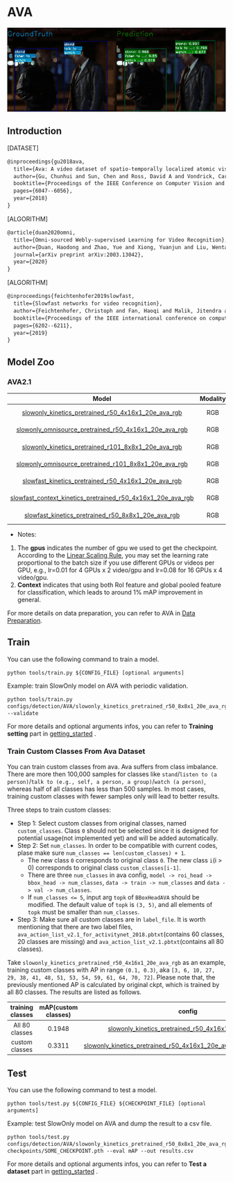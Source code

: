 # AVA

<div align="center">
  <img src="https://raw.githubusercontent.com/open-mmlab/mmaction2/master/docs/imgs/spatio-temporal-det.gif" width="800px"/>
</div>

## Introduction

[DATASET]

```latex
@inproceedings{gu2018ava,
  title={Ava: A video dataset of spatio-temporally localized atomic visual actions},
  author={Gu, Chunhui and Sun, Chen and Ross, David A and Vondrick, Carl and Pantofaru, Caroline and Li, Yeqing and Vijayanarasimhan, Sudheendra and Toderici, George and Ricco, Susanna and Sukthankar, Rahul and others},
  booktitle={Proceedings of the IEEE Conference on Computer Vision and Pattern Recognition},
  pages={6047--6056},
  year={2018}
}
```

[ALGORITHM]

```latex
@article{duan2020omni,
  title={Omni-sourced Webly-supervised Learning for Video Recognition},
  author={Duan, Haodong and Zhao, Yue and Xiong, Yuanjun and Liu, Wentao and Lin, Dahua},
  journal={arXiv preprint arXiv:2003.13042},
  year={2020}
}
```

[ALGORITHM]

```latex
@inproceedings{feichtenhofer2019slowfast,
  title={Slowfast networks for video recognition},
  author={Feichtenhofer, Christoph and Fan, Haoqi and Malik, Jitendra and He, Kaiming},
  booktitle={Proceedings of the IEEE international conference on computer vision},
  pages={6202--6211},
  year={2019}
}
```

## Model Zoo

### AVA2.1

|                            Model                             | Modality |  Pretrained  | Backbone  | Input | gpus |   Resolution   | mAP  |                             log                              |                             json                             |                             ckpt                             |
| :----------------------------------------------------------: | :------: | :----------: | :-------: | :---: | :--: | :------------: | :--: | :----------------------------------------------------------: | :----------------------------------------------------------: | :----------------------------------------------------------: |
| [slowonly_kinetics_pretrained_r50_4x16x1_20e_ava_rgb](/configs/detection/ava/slowonly_kinetics_pretrained_r50_4x16x1_20e_ava_rgb.py) |   RGB    | Kinetics-400 | ResNet50  | 4x16  |  8   | short-side 256 | 20.1 | [log](https://download.openmmlab.com/mmaction/detection/ava/slowonly_kinetics_pretrained_r50_4x16x1_20e_ava_rgb/slowonly_kinetics_pretrained_r50_4x16x1_20e_ava_rgb_20201127.log) | [json](https://download.openmmlab.com/mmaction/detection/ava/slowonly_kinetics_pretrained_r50_4x16x1_20e_ava_rgb/slowonly_kinetics_pretrained_r50_4x16x1_20e_ava_rgb_20201127.json) | [ckpt](https://download.openmmlab.com/mmaction/detection/ava/slowonly_kinetics_pretrained_r50_4x16x1_20e_ava_rgb/slowonly_kinetics_pretrained_r50_4x16x1_20e_ava_rgb_20201217-40061d5f.pth) |
| [slowonly_omnisource_pretrained_r50_4x16x1_20e_ava_rgb](/configs/detection/ava/slowonly_omnisource_pretrained_r50_4x16x1_20e_ava_rgb.py) |   RGB    |  OmniSource  | ResNet50  | 4x16  |  8   | short-side 256 | 21.8 | [log](https://download.openmmlab.com/mmaction/detection/ava/slowonly_omnisource_pretrained_r50_4x16x1_20e_ava_rgb/slowonly_omnisource_pretrained_r50_4x16x1_20e_ava_rgb_20201127.log) | [json](https://download.openmmlab.com/mmaction/detection/ava/slowonly_omnisource_pretrained_r50_4x16x1_20e_ava_rgb/slowonly_omnisource_pretrained_r50_4x16x1_20e_ava_rgb_20201127.json) | [ckpt](https://download.openmmlab.com/mmaction/detection/ava/slowonly_omnisource_pretrained_r50_4x16x1_20e_ava_rgb/slowonly_omnisource_pretrained_r50_4x16x1_20e_ava_rgb_20201217-0c6d2e98.pth) |
| [slowonly_kinetics_pretrained_r101_8x8x1_20e_ava_rgb](/configs/detection/ava/slowonly_kinetics_pretrained_r101_8x8x1_20e_ava_rgb.py) |   RGB    | Kinetics-400 | ResNet101 |  8x8  | 8x2  | short-side 256 | 24.6 | [log](https://download.openmmlab.com/mmaction/detection/ava/slowonly_kinetics_pretrained_r101_8x8x1_20e_ava_rgb/slowonly_kinetics_pretrained_r101_8x8x1_20e_ava_rgb_20201127.log) | [json](https://download.openmmlab.com/mmaction/detection/ava/slowonly_kinetics_pretrained_r101_8x8x1_20e_ava_rgb/slowonly_kinetics_pretrained_r101_8x8x1_20e_ava_rgb_20201127.json) | [ckpt](https://download.openmmlab.com/mmaction/detection/ava/slowonly_kinetics_pretrained_r101_8x8x1_20e_ava_rgb/slowonly_kinetics_pretrained_r101_8x8x1_20e_ava_rgb_20201217-1c9b4117.pth) |
| [slowonly_omnisource_pretrained_r101_8x8x1_20e_ava_rgb](/configs/detection/ava/slowonly_omnisource_pretrained_r101_8x8x1_20e_ava_rgb.py) |   RGB    |  OmniSource  | ResNet101 |  8x8  | 8x2  | short-side 256 | 25.9 | [log](https://download.openmmlab.com/mmaction/detection/ava/slowonly_omnisource_pretrained_r101_8x8x1_20e_ava_rgb/slowonly_omnisource_pretrained_r101_8x8x1_20e_ava_rgb_20201127.log) | [json](https://download.openmmlab.com/mmaction/detection/ava/slowonly_omnisource_pretrained_r101_8x8x1_20e_ava_rgb/slowonly_omnisource_pretrained_r101_8x8x1_20e_ava_rgb_20201127.json) | [ckpt](https://download.openmmlab.com/mmaction/detection/ava/slowonly_omnisource_pretrained_r101_8x8x1_20e_ava_rgb/slowonly_omnisource_pretrained_r101_8x8x1_20e_ava_rgb_20201217-16378594.pth) |
| [slowfast_kinetics_pretrained_r50_4x16x1_20e_ava_rgb](/configs/detection/ava/slowfast_kinetics_pretrained_r50_4x16x1_20e_ava_rgb.py) |   RGB    | Kinetics-400 | ResNet50  | 32x2  | 8x2  | short-side 256 | 24.4 | [log](https://download.openmmlab.com/mmaction/detection/ava/slowfast_kinetics_pretrained_r50_4x16x1_20e_ava_rgb/slowfast_kinetics_pretrained_r50_4x16x1_20e_ava_rgb_20201217.log) | [json](https://download.openmmlab.com/mmaction/detection/ava/slowfast_kinetics_pretrained_r50_4x16x1_20e_ava_rgb/slowfast_kinetics_pretrained_r50_4x16x1_20e_ava_rgb_20201217.json) | [ckpt](https://download.openmmlab.com/mmaction/detection/ava/slowfast_kinetics_pretrained_r50_4x16x1_20e_ava_rgb/slowfast_kinetics_pretrained_r50_4x16x1_20e_ava_rgb_20201217-6e7c704d.pth) |
| [slowfast_context_kinetics_pretrained_r50_4x16x1_20e_ava_rgb](/configs/detection/ava/slowfast_context_kinetics_pretrained_r50_4x16x1_20e_ava_rgb.py) |   RGB    | Kinetics-400 | ResNet50  | 32x2  | 8x2  | short-side 256 | 25.4 | [log](https://download.openmmlab.com/mmaction/detection/ava/slowfast_context_kinetics_pretrained_r50_4x16x1_20e_ava_rgb/slowfast_context_kinetics_pretrained_r50_4x16x1_20e_ava_rgb_20201222.log) | [json](https://download.openmmlab.com/mmaction/detection/ava/slowfast_context_kinetics_pretrained_r50_4x16x1_20e_ava_rgb/slowfast_context_kinetics_pretrained_r50_4x16x1_20e_ava_rgb_20201222.json) | [ckpt](https://download.openmmlab.com/mmaction/detection/ava/slowfast_context_kinetics_pretrained_r50_4x16x1_20e_ava_rgb/slowfast_context_kinetics_pretrained_r50_4x16x1_20e_ava_rgb_20201222-f4d209c9.pth) |
| [slowfast_kinetics_pretrained_r50_8x8x1_20e_ava_rgb](/configs/detection/ava/slowfast_kinetics_pretrained_r50_8x8x1_20e_ava_rgb.py) |   RGB    | Kinetics-400 | ResNet50  | 32x2  | 8x2  | short-side 256 | 25.5 | [log](https://download.openmmlab.com/mmaction/detection/ava/slowfast_kinetics_pretrained_r50_8x8x1_20e_ava_rgb/slowfast_kinetics_pretrained_r50_8x8x1_20e_ava_rgb_20201217.log) | [json](https://download.openmmlab.com/mmaction/detection/ava/slowfast_kinetics_pretrained_r50_8x8x1_20e_ava_rgb/slowfast_kinetics_pretrained_r50_8x8x1_20e_ava_rgb_20201217.json) | [ckpt](https://download.openmmlab.com/mmaction/detection/ava/slowfast_kinetics_pretrained_r50_8x8x1_20e_ava_rgb/slowfast_kinetics_pretrained_r50_8x8x1_20e_ava_rgb_20201217-ae225e97.pth) |

- Notes:

1. The **gpus** indicates the number of gpu we used to get the checkpoint.
   According to the [Linear Scaling Rule](https://arxiv.org/abs/1706.02677), you may set the learning rate proportional to the batch size if you use different GPUs or videos per GPU,
   e.g., lr=0.01 for 4 GPUs x 2 video/gpu and lr=0.08 for 16 GPUs x 4 video/gpu.
2. **Context** indicates that using both RoI feature and global pooled feature for classification, which leads to around 1% mAP improvement in general.

For more details on data preparation, you can refer to AVA in [Data Preparation](/docs/data_preparation.md).

## Train

You can use the following command to train a model.

```shell
python tools/train.py ${CONFIG_FILE} [optional arguments]
```

Example: train SlowOnly model on AVA with periodic validation.

```shell
python tools/train.py configs/detection/AVA/slowonly_kinetics_pretrained_r50_8x8x1_20e_ava_rgb.py --validate
```

For more details and optional arguments infos, you can refer to **Training setting** part in [getting_started](/docs/getting_started.md#training-setting) .

### Train Custom Classes From Ava Dataset

You can train custom classes from ava. Ava suffers from class imbalance. There are more then 100,000 samples for classes like `stand`/`listen to (a person)`/`talk to (e.g., self, a person, a group)`/`watch (a person)`, whereas half of all classes has less than 500 samples. In most cases, training custom classes with fewer samples only will lead to better results.

Three steps to train custom classes:

- Step 1: Select custom classes from original classes, named `custom_classes`. Class `0` should not be selected since it is designed for potential usage(not implemented yet) and will be added automatically.
- Step 2: Set `num_classes`. In order to be compatible with current codes, plase make sure `num_classes == len(custom_classes) + 1`.
  - The new class `0` corresponds to original class `0`. The new class `i`(i > 0) corresponds to original class `custom_classes[i-1]`.
  - There are three `num_classes` in ava config, `model -> roi_head -> bbox_head -> num_classes`, `data -> train -> num_classes` and `data -> val -> num_classes`.
  - If `num_classes <= 5`, input arg `topk` of `BBoxHeadAVA` should be modified. The default value of `topk` is `(3, 5)`, and all elements of `topk` must be smaller than `num_classes`.
- Step 3: Make sure all custom classes are in `label_file`. It is worth mentioning that there are two label files, `ava_action_list_v2.1_for_activitynet_2018.pbtxt`(contains 60 classes, 20 classes are missing) and `ava_action_list_v2.1.pbtxt`(contains all 80 classes).

Take `slowonly_kinetics_pretrained_r50_4x16x1_20e_ava_rgb` as an example, training custom classes with AP in range `(0.1, 0.3)`, aka `[3, 6, 10, 27, 29, 38, 41, 48, 51, 53, 54, 59, 61, 64, 70, 72]`. Please note that, the previously mentioned AP is calculated by original ckpt, which is trained by all 80 classes. The results are listed as follows.

|training classes|mAP(custom classes)|config|log|json|ckpt|
|:-:|:-:|:-:|:-:|:-:|:-:|
|All 80 classes|0.1948|[slowonly_kinetics_pretrained_r50_4x16x1_20e_ava_rgb](/configs/detection/ava/slowonly_kinetics_pretrained_r50_4x16x1_20e_ava_rgb.py)|[log](https://download.openmmlab.com/mmaction/detection/ava/slowonly_kinetics_pretrained_r50_4x16x1_20e_ava_rgb/slowonly_kinetics_pretrained_r50_4x16x1_20e_ava_rgb_20201127.log) | [json](https://download.openmmlab.com/mmaction/detection/ava/slowonly_kinetics_pretrained_r50_4x16x1_20e_ava_rgb/slowonly_kinetics_pretrained_r50_4x16x1_20e_ava_rgb_20201127.json) | [ckpt](https://download.openmmlab.com/mmaction/detection/ava/slowonly_kinetics_pretrained_r50_4x16x1_20e_ava_rgb/slowonly_kinetics_pretrained_r50_4x16x1_20e_ava_rgb_20201217-40061d5f.pth) |
|custom classes|0.3311|[slowonly_kinetics_pretrained_r50_4x16x1_20e_ava_rgb_custom_classes](/configs/detection/ava/slowonly_kinetics_pretrained_r50_4x16x1_20e_ava_rgb_custom_classes.py)| [log](https://download.openmmlab.com/mmaction/detection/ava/slowonly_kinetics_pretrained_r50_4x16x1_20e_ava_rgb_custom_classes/slowonly_kinetics_pretrained_r50_4x16x1_20e_ava_rgb_custom_classes.log) | [json](https://download.openmmlab.com/mmaction/detection/ava/slowonly_kinetics_pretrained_r50_4x16x1_20e_ava_rgb_custom_classes/slowonly_kinetics_pretrained_r50_4x16x1_20e_ava_rgb_custom_classes.json) | [ckpt](https://download.openmmlab.com/mmaction/detection/ava/slowonly_kinetics_pretrained_r50_4x16x1_20e_ava_rgb_custom_classes/slowonly_kinetics_pretrained_r50_4x16x1_20e_ava_rgb_custom_classes-4ab80419.pth) |

## Test

You can use the following command to test a model.

```shell
python tools/test.py ${CONFIG_FILE} ${CHECKPOINT_FILE} [optional arguments]
```

Example: test SlowOnly model on AVA and dump the result to a csv file.

```shell
python tools/test.py configs/detection/AVA/slowonly_kinetics_pretrained_r50_8x8x1_20e_ava_rgb.py checkpoints/SOME_CHECKPOINT.pth --eval mAP --out results.csv
```

For more details and optional arguments infos, you can refer to **Test a dataset** part in [getting_started](/docs/getting_started.md#test-a-dataset) .
